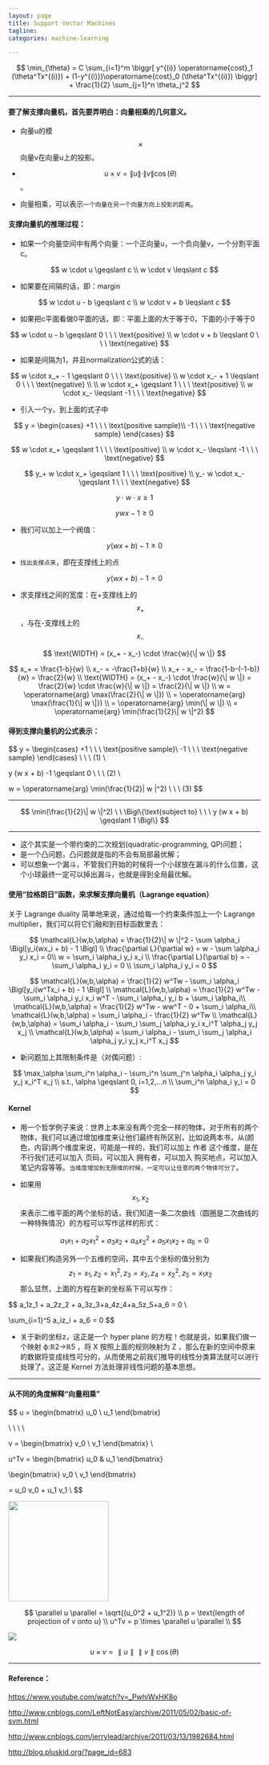 ```yaml
---
layout: page
title: Support Vector Machines
tagline:
categories: machine-learning

---
```


$$
\min_{\theta} = C \sum_{i=1}^m \biggr[ y^{(i)} \operatorname{cost}_1 (\theta^Tx^{(i)}) + (1-y^{(i)})\operatorname{cost}_0 (\theta^Tx^{(i)}) \biggr] + \frac{1}{2} \sum_{j=1}^n \theta_j^2
$$

---

#### 要了解支撑向量机，首先要弄明白：向量相乘的几何意义。

- 向量u的模 $$\times$$ 向量v在向量u上的投影。
- $$u \times v = \| u \| \cdot \| v \| \cos(\theta)$$。

- 向量相乘，可以表示`一个向量在另一个向量方向上投影的距离`。


#### 支撑向量机的推理过程：

- 如果一个向量空间中有两个向量：一个正向量u，一个负向量v，一个分割平面c。

$$
w \cdot u \geqslant c \\
w \cdot v \leqslant c
$$

- 如果要在间隔的话，即：margin

$$
w \cdot u - b \geqslant c \\
w \cdot v + b \leqslant c
$$

- 如果把c平面看做0平面的话，即：平面上面的大于等于0，下面的小于等于0

$$
w \cdot u - b \geqslant 0 \ \ \ \text{positive} \\
w \cdot v + b \leqslant 0 \ \ \ \text{negative}
$$

- 如果是间隔为1，并且normalization公式的话：

$$
w \cdot x_+ - 1 \geqslant 0 \ \ \ \text{positive} \\
w \cdot x_- + 1 \leqslant 0 \ \ \ \text{negative} \\
\\
w \cdot x_+ \geqslant 1 \ \ \ \text{positive} \\
w \cdot x_- \leqslant -1 \ \ \ \text{negative}
$$

- 引入一个y，到上面的式子中

$$
y =
\begin{cases}
+1 \ \ \ \text{positive sample}\\
-1 \ \ \ \text{negative sample}
\end{cases}
$$

$$
w \cdot x_+ \geqslant 1 \ \ \ \text{positive} \\
w \cdot x_- \leqslant -1 \ \ \ \text{negative}
$$

$$
y_+ w \cdot x_+ \geqslant 1 \ \ \ \text{positive} \\
y_- w \cdot x_- \geqslant 1 \ \ \ \text{negative}
$$

$$
y \cdot w \cdot x \geqslant 1
$$

$$
y w x -1 \geqslant 0
$$

- 我们可以加上一个阀值：

$$
y (w x + b)  -1 \geqslant 0
$$

- `找出支撑点来`，即在支撑线上的点

$$
y (w x + b)  -1 = 0
$$

- 求支撑线之间的宽度：在+支撑线上的$$x_+$$，与在-支撑线上的$$x_-$$

$$
\text{WIDTH} =  (x_+ - x_-) \cdot \frac{w}{\| w \|}
$$

$$
x_+ = \frac{1-b}{w} \\
x_- = -\frac{1+b}{w} \\
x_+ - x_- = \frac{1-b-(-1-b)}{w} = \frac{2}{w} \\
\text{WIDTH} =  (x_+ - x_-) \cdot \frac{w}{\| w \|} = \frac{2}{w} \cdot \frac{w}{\| w \|}  = \frac{2}{\| w \|} \\
w = \operatorname{arg} \max(\frac{2}{\| w \|}) \\
= \operatorname{arg} \max(\frac{1}{\| w \|}) \\
= \operatorname{arg} \min(\| w \|) \\
= \operatorname{arg} \min(\frac{1}{2}\| w \|^2)
$$

#### 得到支撑向量机的公式表示：

$$
y =
\begin{cases}
+1 \ \ \ \text{positive sample}\\
-1 \ \ \ \text{negative sample}
\end{cases}
\ \ \ (1) \\

y (w x + b)  -1 \geqslant 0
\ \ \ (2) \\

w = \operatorname{arg} \min(\frac{1}{2}\| w \|^2)
\ \ \ (3)
$$

---

$$
\min(\frac{1}{2}\| w \|^2) \ \  \Bigl\{\text{subject to} \ \ \ y (w x + b) \geqslant 1 \Bigl\}
$$

---

- 这个其实是一个带约束的二次规划(quadratic-programming, QP)问题；
- 是一个凸问题，凸问题就是指的不会有局部最优解；
- 可以想象一个漏斗，不管我们开始的时候将一个小球放在漏斗的什么位置，这个小球最终一定可以掉出漏斗，也就是得到全局最优解。

#### 使用“拉格朗日”函数，来求解支撑向量机（Lagrange equation）

关于 Lagrange duality 简单地来说，通过给每一个约束条件加上一个 Lagrange multiplier，我们可以将它们融和到目标函数里去：

$$
\mathcal{L}(w,b,\alpha) = \frac{1}{2}\| w \|^2 - \sum \alpha_i \Bigl[y_i(wx_i + b) - 1 \Bigl] \\
\frac{\partial L}{\partial w} = w - \sum \alpha_i y_i x_i = 0\\
w = \sum_i \alpha_i y_i x_i \\
\frac{\partial L}{\partial b} = - \sum_i \alpha_i y_i = 0 \\
\sum_i \alpha_i y_i = 0
$$

$$
\mathcal{L}(w,b,\alpha) = \frac{1}{2} w^Tw - \sum_i \alpha_i \Bigl[y_i(w^Tx_i + b) - 1 \Bigl] \\
\mathcal{L}(w,b,\alpha) = \frac{1}{2} w^Tw - \sum_i \alpha_i y_i x_i w^T - \sum_i \alpha_i y_i b + \sum_i \alpha_i\\
\mathcal{L}(w,b,\alpha) = \frac{1}{2} w^Tw - ww^T - 0 + \sum_i \alpha_i\\
\mathcal{L}(w,b,\alpha) = \sum_i \alpha_i - \frac{1}{2} w^Tw \\
\mathcal{L}(w,b,\alpha) = \sum_i \alpha_i - \sum_i \sum_j \alpha_i y_i x_i^T  \alpha_j y_j x_j \\
\mathcal{L}(w,b,\alpha) = \sum_i \alpha_i - \sum_i \sum_j \alpha_i \alpha_j y_i y_j x_i^T x_j
$$

- 新问题加上其限制条件是（对偶问题）:

$$
\max_\alpha \sum_i^n \alpha_i - \sum_i^n \sum_j^n \alpha_i \alpha_j y_i y_j x_i^T x_j \\
s.t., \alpha \geqslant 0, i=1,2,...n \\
\sum_i^n \alpha_i y_i = 0
$$


#### Kernel

- 用一个哲学例子来说：世界上本来没有两个完全一样的物体，对于所有的两个物体，我们可以通过增加维度来让他们最终有所区别，比如说两本书，从(颜色，内容)两个维度来说，可能是一样的，我们可以加上 作者 这个维度，是在不行我们还可以加入 页码，可以加入 拥有者，可以加入 购买地点，可以加入 笔记内容等等。`当维度增加到无限维的时候，一定可以让任意的两个物体可分了`。

- 如果用 $$x_1,x_2$$ 来表示二维平面的两个坐标的话，我们知道一条二次曲线（圆圈是二次曲线的一种特殊情况）的方程可以写作这样的形式：

$$
a_1x_1 + a_2x_1^2 + a_3x_2+a_4x_2^2+a_5x_1x_2+a_6 = 0
$$

- 如果我们构造另外一个五维的空间，其中五个坐标的值分别为 $$ z_1=x_1, z_2=x_1^2, z_3=x_2, z_4=x_2^2, z_5=x_1x_2 $$ 那么显然，上面的方程在新的坐标系下可以写作：

$$
a_1z_1 + a_2z_2 + a_3z_3+a_4z_4+a_5z_5+a_6 = 0 \\

\sum_{i=1}^5 a_iz_i + a_6 = 0
$$

- 关于新的坐标z，这正是一个 hyper plane 的方程！也就是说，如果我们做一个映射 ϕ:ℝ2→ℝ5 ，将 X 按照上面的规则映射为 Z ，那么在新的空间中原来的数据将变成线性可分的，从而使用之前我们推导的线性分类算法就可以进行处理了。这正是 Kernel 方法处理非线性问题的基本思想。

---

#### 从不同的角度解释“向量相乘”

$$
u =
\begin{bmatrix}
u_0 \\
u_1
\end{bmatrix}

\ \ \ \

v =
\begin{bmatrix}
v_0 \\
v_1
\end{bmatrix} \\

u^Tv =
\begin{bmatrix}
u_0 & u_1
\end{bmatrix}

\begin{bmatrix}
v_0 \\
v_1
\end{bmatrix}

= u_0 v_0 + u_1 v_1 \\
$$

<img height="200px" src="https://upload.wikimedia.org/wikipedia/commons/thumb/3/3e/Dot_Product.svg/2000px-Dot_Product.svg.png" />

$$
\parallel u \parallel = \sqrt{(u_0^2 + u_1^2)} \\
p = \text{length of projection of v onto u} \\
u^Tv = p \times \parallel u \parallel \\
$$

<img src="http://cdn1.askiitians.com/Images/2014108-144310695-8606-dot-product-image.PNG" />


$$
u \times v = \parallel u \parallel \parallel v \parallel \cos(\theta)
$$

---

#### Reference：

https://www.youtube.com/watch?v=_PwhiWxHK8o

http://www.cnblogs.com/LeftNotEasy/archive/2011/05/02/basic-of-svm.html

http://www.cnblogs.com/jerrylead/archive/2011/03/13/1982684.html

http://blog.pluskid.org/?page_id=683
